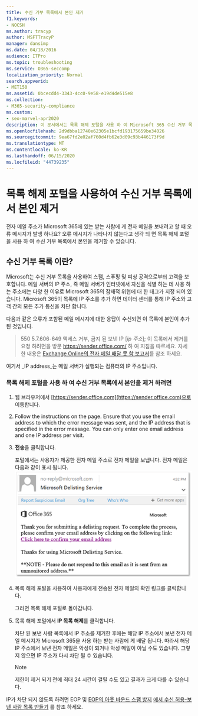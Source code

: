 ```yaml
---
title: 수신 거부 목록에서 본인 제거
f1.keywords:
- NOCSH
ms.author: tracyp
author: MSFTTracyP
manager: dansimp
ms.date: 04/18/2016
audience: ITPro
ms.topic: troubleshooting
ms.service: O365-seccomp
localization_priority: Normal
search.appverid:
- MET150
ms.assetid: 0bcecdd4-3343-4cc0-9e58-e19d4de515e8
ms.collection:
- M365-security-compliance
ms.custom:
- seo-marvel-apr2020
description: 이 문서에서는 목록 해제 포털을 사용 하 여 Microsoft 365 수신 거부 목록에서 자신을 제거 하는 방법에 대해 설명 합니다.
ms.openlocfilehash: 2d9dbba12740e62305e1bcfd193175659be34026
ms.sourcegitcommit: 9ea67fd2e02af760d4fb62e3d09c93b446173f9d
ms.translationtype: MT
ms.contentlocale: ko-KR
ms.lasthandoff: 06/15/2020
ms.locfileid: "44739235"
---
```

# <a name="use-the-delist-portal-to-remove-yourself-from-the-blocked-senders-list"></a>목록 해제 포털을 사용하여 수신 거부 목록에서 본인 제거

전자 메일 주소가 Microsoft 365에 있는 받는 사람에 게 전자 메일을 보내려고 할 때 오류 메시지가 발생 하나요? 오류 메시지가 나타나지 않는다고 생각 되 면 목록 해제 포털을 사용 하 여 수신 거부 목록에서 본인을 제거할 수 있습니다.

## <a name="what-is-the-blocked-senders-list"></a>수신 거부 목록 이란?

Microsoft는 수신 거부 목록을 사용하여 스팸, 스푸핑 및 피싱 공격으로부터 고객을 보호합니다. 메일 서버의 IP 주소, 즉 메일 서버가 인터넷에서 자신을 식별 하는 데 사용 하는 주소에는 다양 한 이유로 Microsoft 365의 잠재적 위협에 대 한 태그가 지정 되어 있습니다. Microsoft 365이 목록에 IP 주소를 추가 하면 데이터 센터를 통해 IP 주소와 고객 간의 모든 추가 통신을 차단 합니다.

다음과 같은 오류가 포함된 메일 메시지에 대한 응답이 수신되면 이 목록에 본인이 추가된 것입니다.

> 550 5.7.606-649 액세스 거부, 금지 된 보낸 IP [_ip 주소_]; 이 목록에서 제거를 요청 하려면을 방문 https://sender.office.com/ 하 여 지침을 따르세요. 자세한 내용은 [Exchange Online의 전자 메일 배달 못 함 보고서](https://docs.microsoft.com/Exchange/mail-flow-best-practices/non-delivery-reports-in-exchange-online/non-delivery-reports-in-exchange-online)를 참조 하세요.

여기서  _IP address_는 메일 서버가 실행되는 컴퓨터의 IP 주소입니다.

### <a name="to-use-delist-portal-to-remove-yourself-from-the-blocked-senders-list"></a>목록 해제 포털을 사용 하 여 수신 거부 목록에서 본인을 제거 하려면

1. 웹 브라우저에서 [https://sender.office.com](https://sender.office.com)으로 이동합니다.

2. Follow the instructions on the page. Ensure that you use the email address to which the error message was sent, and the IP address that is specified in the error message. You can only enter one email address and one IP address per visit.

3. **전송**을 클릭합니다.

    포털에서는 사용자가 제공한 전자 메일 주소로 전자 메일을 보냅니다. 전자 메일은 다음과 같이 표시 됩니다. ![ 목록 해제 포털을 통해 요청을 제출할 때 받는 전자 메일의 스크린샷](../../media/bf13e4f7-f68c-4e46-baa7-b6ab4cfc13f3.png)

4. 목록 해제 포털을 사용하여 사용자에게 전송된 전자 메일의 확인 링크를 클릭합니다.

    그러면 목록 해제 포털로 돌아갑니다.

5. 목록 해제 포털에서 **IP 목록 해제**를 클릭합니다.

    차단 된 보낸 사람 목록에서 IP 주소를 제거한 후에는 해당 IP 주소에서 보낸 전자 메일 메시지가 Microsoft 365을 사용 하는 받는 사람에 게 배달 됩니다. 따라서 해당 IP 주소에서 보낸 전자 메일은 악성이 되거나 악성 메일이 아닐 수도 있습니다. 그렇지 않으면 IP 주소가 다시 차단 될 수 있습니다.

    > [!NOTE]
    > 제한이 제거 되기 전에 최대 24 시간이 걸릴 수도 있고 결과가 크게 다를 수 있습니다.

IP가 차단 되지 않도록 하려면 EOP 및 [EOP의 아웃 바운드 스팸 방지](outbound-spam-controls.md) [에서 수신 허용-보낸 사람 목록 만들기](create-safe-sender-lists-in-office-365.md) 를 참조 하세요.
